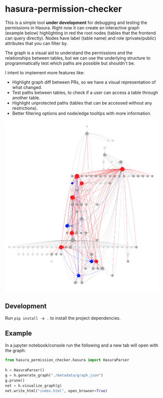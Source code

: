 # hasura-permission-checker

This is a simple tool **under development** for debugging and testing the permissions in Hasura.
Right now it can create an interactive graph (example below) highlighting in red the root nodes (tables that the frontend
can query directly). Nodes have label (table name) and role (private/public) attributes that you can filter by.

The graph is a visual aid to understand the permissions and the relationships between tables, but we can use the underlying
structure to programmatically test which paths are possible but shouldn't be.

I intent to implement more features like:
- Highlight graph diff between PRs, so we have a visual representation of what changed.
- Test paths between tables, to check if a user can access a table through another table.
- Highlight unprotected paths (tables that can be accessed without any restrictions).
- Better filtering options and node/edge tooltips with more information.
 

![Graph](./metadata/graph-example.png)


## Development

Run `pip install -e .` to install the project dependencies.

## Example

In a jupyter notebook/console run the following and a new tab will open with the graph:

```python
from hasura_permission_checker.hasura import HasuraParser

h = HasuraParser()
g = h.generate_graph("./metadata/graph.json")
g.prune()
net = h.visualize_graph(g)
net.write_html("index.html", open_browser=True)
```